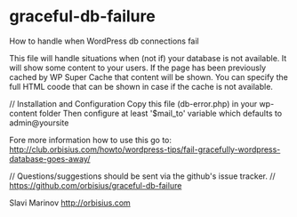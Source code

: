 graceful-db-failure
===================

How to handle when WordPress db connections fail

This file will handle situations when (not if) your database is not available.
It will show some content to your users. If the page has been previously cached by WP Super Cache
that content will be shown. You can specify the full HTML coode that can be shown in case if the cache is not available.

// Installation and Configuration
Copy this file (db-error.php) in your wp-content folder
Then configure at least '$mail_to' variable which defaults to admin@yoursite

Fore more information how to use this go to:
http://club.orbisius.com/howto/wordpress-tips/fail-gracefully-wordpress-database-goes-away/

// Questions/suggestions should be sent via the github's issue tracker.
// https://github.com/orbisius/graceful-db-failure

Slavi Marinov
<a href='http://orbisius.com/' target='_blank' title="WordPress Plugin Development, WordPress Plugins">http://orbisius.com</a>
